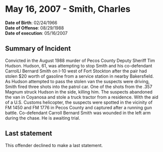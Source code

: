 # May 16, 2007 - Smith, Charles

**Date of Birth**: 02/24/1966<br/>
**Date of Offense**: 08/29/1988<br/>
**Date of execution**: 05/16/2007<br/>

## Summary of Incident
Convicted in the August 1988 murder of Pecos County Deputy Sheriff Tim Hudson. Hudson, 61, was attempting to stop Smith and his co-defendant CarrolLl Bernard Smith on I-10 west of Fort Stockton after the pair had stolen $20 worth of gasoline from a service station in nearby Bakersfield. As Hudson attempted to pass the stolen van the suspects were driving, Smith fired three shots into the patrol car. One of the shots from the .357 Magnum struck Hudson in the side, killing him. The suspects abandoned the van in Coyanosa and stole a truck tractor from a residence. With the aid of a U.S. Customs helicopter, the suspects were spotted in the vicinity of FM 1450 and FM 1776 in Pecos County and captured after a running gun battle. Co-defendant Carroll Bernard Smith was wounded in the left arm during the chase. He is awaiting trial.

## Last statement
This offender declined to make a last statement.